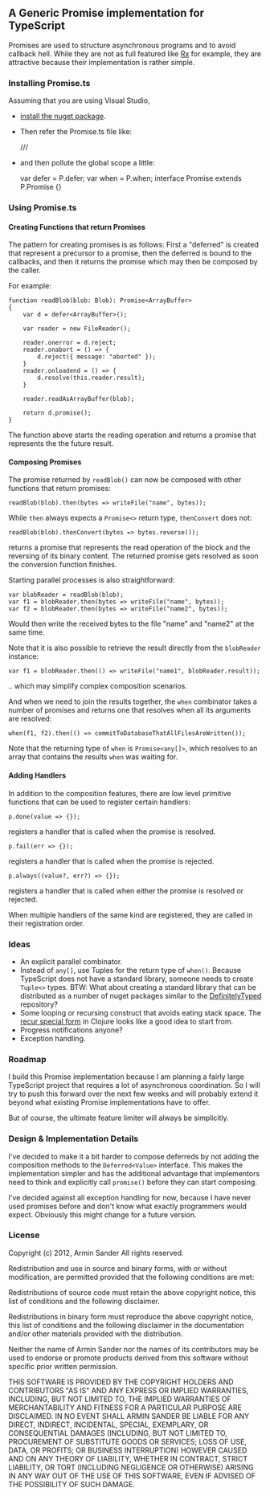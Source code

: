 ## A Generic Promise implementation for TypeScript

Promises are used to structure asynchronous programs and to avoid callback hell. While they are not as full featured like [Rx](https://github.com/Reactive-Extensions/RxJS) for example, they are attractive because their implementation is rather simple.

### Installing Promise.ts

Assuming that you are using Visual Studio,

- [install the nuget package](http://nuget.org/packages/Promise.TypeScript/).

- Then refer the Promise.ts file like:

	/// <reference path="Scripts/Promise.ts"/>

- and then pollute the global scope a little:

	var defer = P.defer;
	var when = P.when;
	interface Promise<Value> extends P.Promise<Value> {}

### Using Promise.ts

#### Creating Functions that return Promises

The pattern for creating promises is as follows: First a "deferred" is created that represent a precursor to a promise, then the deferred is bound to the callbacks, and then it returns the promise which may then be composed by the caller.

For example:
	
	function readBlob(blob: Blob): Promise<ArrayBuffer>
	{
		var d = defer<ArrayBuffer>();

		var reader = new FileReader();

		reader.onerror = d.reject;
		reader.onabort = () => {
			d.reject({ message: "aborted" });
		}
		reader.onloadend = () => {
			d.resolve(this.reader.result);
		}

		reader.readAsArrayBuffer(blob);

		return d.promise();
	}

The function above starts the reading operation and returns a promise that represents the the future result.

#### Composing Promises

The promise returned by `readBlob()` can now be composed with other functions that return promises:

	readBlob(blob).then(bytes => writeFile("name", bytes));

While `then` always expects a `Promise<>` return type, `thenConvert` does not:

	readBlob(blob).thenConvert(bytes => bytes.reverse());

returns a promise that represents the read operation of the block and the reversing of its binary content. The returned promise gets resolved as soon the conversion function finishes.

Starting parallel processes is also straightforward:

	var blobReader = readBlob(blob);
	var f1 = blobReader.then(bytes => writeFile("name", bytes));
	var f2 = blobReader.then(bytes => writeFile("name2", bytes));

Would then write the received bytes to the file "name" and "name2" at the same time.

Note that it is also possible to retrieve the result directly from the `blobReader` instance:

	var f1 = blobReader.then(() => writeFile("name1", blobReader.result));
	
.. which may simplify complex composition scenarios.

And when we need to join the results together, the `when` combinator takes a number of promises and returns one that resolves when all its arguments are resolved:

	when(f1, f2).then(() => commitToDatabaseThatAllFilesAreWritten());

Note that the returning type of `when` is `Promise<any[]>`, which resolves to an array that contains the results `when` was waiting for.

#### Adding Handlers

In addition to the composition features, there are low level primitive functions that can be used to register certain handlers:

	p.done(value => {});

registers a handler that is called when the promise is resolved.

	p.fail(err => {});

registers a handler that is called when the promise is rejected.

	p.always((value?, err?) => {});

registers a handler that is called when either the promise is resolved or rejected.

When multiple handlers of the same kind are registered, they are called in their registration order.

### Ideas

- An explicit parallel combinator.
- Instead of `any[]`, use Tuples for the return type of `when()`. Because TypeScript does not have a standard library, someone needs to create `Tuple<>` types. BTW: What about creating a standard library that can be distributed as a number of nuget packages similar to the [DefinitelyTyped](https://github.com/borisyankov/DefinitelyTyped) repository? 
- Some looping or recursing construct that avoids eating stack space. The [recur special form](http://clojure.org/special_forms#recur) in Clojure looks like a good idea to start from.
- Progress notifications anyone?
- Exception handling.

### Roadmap

I build this Promise implementation because I am planning a fairly large TypeScript project that requires a lot of asynchronous coordination. So I will try to push this forward over the next few weeks and will probably extend it beyond what existing Promise implementations have to offer. 

But of course, the ultimate feature limiter will always be simplicitly.

### Design & Implementation Details

I've decided to make it a bit harder to compose deferreds by not adding the composition methods to the `Deferred<Value>` interface. This makes the implementation simpler and has the additional advantage that implementors need to think and explicitly call `promise()` before they can start composing.

I've decided against all exception handling for now, because I have never used promises before and don't know what exactly programmers would expect. Obviously this might change for a future version.

### License

Copyright (c) 2012, Armin Sander All rights reserved.

Redistribution and use in source and binary forms, with or without modification, are permitted provided that the following conditions are met:

Redistributions of source code must retain the above copyright notice, this list of conditions and the following disclaimer.

Redistributions in binary form must reproduce the above copyright notice, this list of conditions and the following disclaimer in the documentation and/or other materials provided with the distribution.

Neither the name of Armin Sander nor the names of its contributors may be used to endorse or promote products derived from this software without specific prior written permission.

THIS SOFTWARE IS PROVIDED BY THE COPYRIGHT HOLDERS AND CONTRIBUTORS "AS IS" AND ANY EXPRESS OR IMPLIED WARRANTIES, INCLUDING, BUT NOT LIMITED TO, THE IMPLIED WARRANTIES OF MERCHANTABILITY AND FITNESS FOR A PARTICULAR PURPOSE ARE DISCLAIMED. IN NO EVENT SHALL ARMIN SANDER BE LIABLE FOR ANY DIRECT, INDIRECT, INCIDENTAL, SPECIAL, EXEMPLARY, OR CONSEQUENTIAL DAMAGES (INCLUDING, BUT NOT LIMITED TO, PROCUREMENT OF SUBSTITUTE GOODS OR SERVICES; LOSS OF USE, DATA, OR PROFITS; OR BUSINESS INTERRUPTION) HOWEVER CAUSED AND ON ANY THEORY OF LIABILITY, WHETHER IN CONTRACT, STRICT LIABILITY, OR TORT (INCLUDING NEGLIGENCE OR OTHERWISE) ARISING IN ANY WAY OUT OF THE USE OF THIS SOFTWARE, EVEN IF ADVISED OF THE POSSIBILITY OF SUCH DAMAGE.
